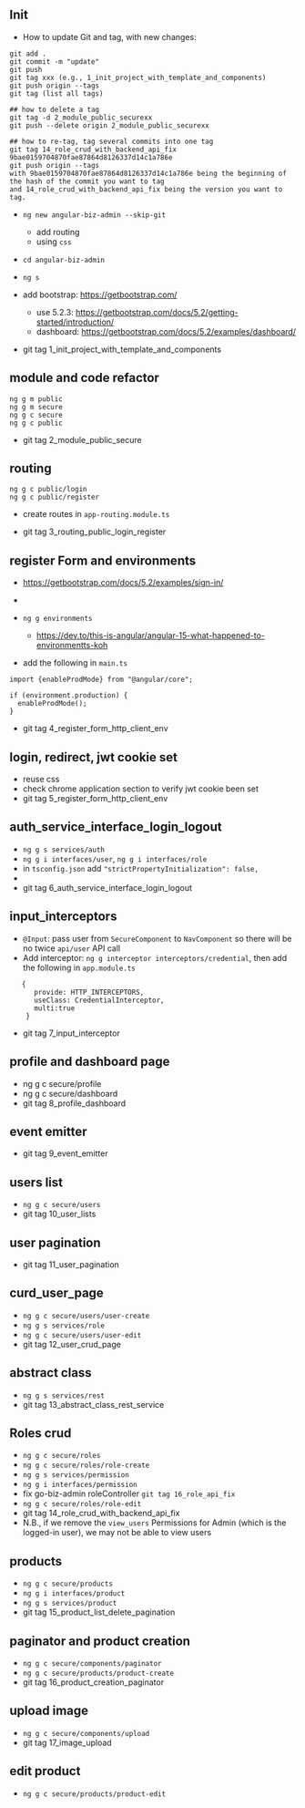 ## Init

- How to update Git and tag, with new changes:

```
git add .
git commit -m "update"
git push
git tag xxx (e.g., 1_init_project_with_template_and_components)
git push origin --tags
git tag (list all tags)

## how to delete a tag
git tag -d 2_module_public_securexx
git push --delete origin 2_module_public_securexx

## how to re-tag, tag several commits into one tag
git tag 14_role_crud_with_backend_api_fix 9bae0159704870fae87864d8126337d14c1a786e
git push origin --tags
with 9bae0159704870fae87864d8126337d14c1a786e being the beginning of the hash of the commit you want to tag 
and 14_role_crud_with_backend_api_fix being the version you want to tag.
```

- `ng new angular-biz-admin --skip-git`
  - add routing
  - using `css`
- `cd angular-biz-admin`
- `ng s`


- add bootstrap: https://getbootstrap.com/
  - use 5.2.3: https://getbootstrap.com/docs/5.2/getting-started/introduction/
  - dashboard: https://getbootstrap.com/docs/5.2/examples/dashboard/

- git tag 1_init_project_with_template_and_components

## module and code refactor

```
ng g m public
ng g m secure
ng g c secure
ng g c public
```
- git tag 2_module_public_secure


## routing

```
ng g c public/login
ng g c public/register
```
- create routes in `app-routing.module.ts`

- git tag 3_routing_public_login_register


## register Form and environments
- https://getbootstrap.com/docs/5.2/examples/sign-in/
- 
- `ng g environments`
  - https://dev.to/this-is-angular/angular-15-what-happened-to-environmentts-koh

- add the following in `main.ts`
```
import {enableProdMode} from "@angular/core";

if (environment.production) {
  enableProdMode();
}
```
- git tag 4_register_form_http_client_env

## login, redirect, jwt cookie set

- reuse css
- check chrome application section to verify jwt cookie been set
- git tag 5_register_form_http_client_env


## auth_service_interface_login_logout

- `ng g s services/auth`
- `ng g i interfaces/user`, `ng g i interfaces/role`
- in `tsconfig.json` add `"strictPropertyInitialization": false,`
- 
- git tag 6_auth_service_interface_login_logout

## input_interceptors
- `@Input`: pass user from `SecureComponent` to `NavComponent` so there will be no twice `api/user` API call
- Add interceptor: `ng g interceptor interceptors/credential`, then add the following in `app.module.ts`

```
   {
      provide: HTTP_INTERCEPTORS,
      useClass: CredentialInterceptor,
      multi:true
    }
```

- git tag 7_input_interceptor

## profile and dashboard page
- ng g c secure/profile
- ng g c secure/dashboard
- git tag 8_profile_dashboard


## event emitter

- git tag 9_event_emitter

## users list
- `ng g c secure/users`
- git tag 10_user_lists

## user pagination
- git tag 11_user_pagination

## curd_user_page
- `ng g c secure/users/user-create`
- `ng g s services/role`
- `ng g c secure/users/user-edit`
- git tag 12_user_crud_page

## abstract class
- `ng g s services/rest`
- git tag 13_abstract_class_rest_service


## Roles crud
- `ng g c secure/roles`
- `ng g c secure/roles/role-create`
- `ng g s services/permission`
- `ng g i interfaces/permission`
- fix go-biz-admin roleController `git tag 16_role_api_fix`
- `ng g c secure/roles/role-edit`
- git tag 14_role_crud_with_backend_api_fix
- N.B., if we remove the `view_users` Permissions for Admin (which is the logged-in user), we may not be able to view users


## products
- `ng g c secure/products`
- `ng g i interfaces/product`
- `ng g s services/product`
- git tag 15_product_list_delete_pagination

## paginator and product creation
- `ng g c secure/components/paginator`
- `ng g c secure/products/product-create`
- git tag 16_product_creation_paginator


## upload image
- `ng g c secure/components/upload`
- git tag 17_image_upload


## edit product
- `ng g c secure/products/product-edit`
